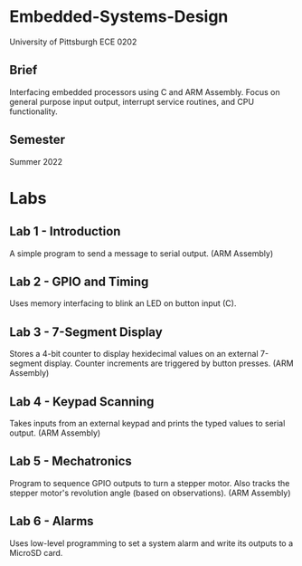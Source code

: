 # Embedded-Systems-Design
University of Pittsburgh ECE 0202

## Brief
Interfacing embedded processors using C and ARM Assembly. Focus on general purpose input output, interrupt service routines, and 
CPU functionality.

## Semester
Summer 2022

# Labs
## Lab 1 - Introduction
A simple program to send a message to serial output. (ARM Assembly)
## Lab 2 - GPIO and Timing
Uses memory interfacing to blink an LED on button input (C).
## Lab 3 - 7-Segment Display
Stores a 4-bit counter to display hexidecimal values on an external 7-segment display. Counter increments are triggered by button presses. (ARM Assembly)
## Lab 4 - Keypad Scanning
Takes inputs from an external keypad and prints the typed values to serial output. (ARM Assembly)
## Lab 5 - Mechatronics
Program to sequence GPIO outputs to turn a stepper motor. Also tracks the stepper motor's revolution angle (based on observations). (ARM Assembly)
## Lab 6 - Alarms
Uses low-level programming to set a system alarm and write its outputs to a MicroSD card.
